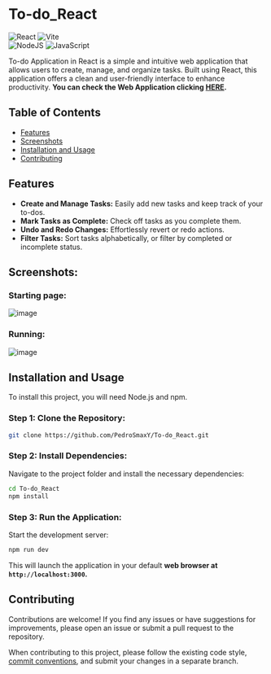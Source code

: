 # To-do_React
![React](https://img.shields.io/badge/react-%2320232a.svg?style=for-the-badge&logo=react&logoColor=%2361DAFB)
![Vite](https://img.shields.io/badge/vite-%23646CFF.svg?style=for-the-badge&logo=vite&logoColor=white)
<br/>
![NodeJS](https://img.shields.io/badge/node.js-6DA55F?style=for-the-badge&logo=node.js&logoColor=white)
![JavaScript](https://img.shields.io/badge/javascript-%23323330.svg?style=for-the-badge&logo=javascript&logoColor=%23F7DF1E)

To-do Application in React is a simple and intuitive web application that allows users to create, manage, and organize tasks. Built using React, this application offers a clean and user-friendly interface to enhance productivity. **You can check the Web Application clicking [HERE](https://pedrosmaxy.github.io/To-do_React/).**

## Table of Contents

- [Features](#features)
- [Screenshots](#screenshots)
- [Installation and Usage](#installation-and-usage)
- [Contributing](#contributing)

## Features
- **Create and Manage Tasks:** Easily add new tasks and keep track of your to-dos.
- **Mark Tasks as Complete:** Check off tasks as you complete them.
- **Undo and Redo Changes:** Effortlessly revert or redo actions.
- **Filter Tasks:** Sort tasks alphabetically, or filter by completed or incomplete status.

## Screenshots:

### Starting page:

![image](https://github.com/PedroSmaxY/To-do_React/assets/127573080/5cded6dd-a59a-4672-bf36-e0428e24bd08)

### Running: 

![image](https://github.com/PedroSmaxY/To-do_React/assets/127573080/90abbd5c-2088-4195-8b74-e154ffdf732b)

 
## Installation and Usage
To install this project, you will need Node.js and npm. 

### Step 1: Clone the Repository: 
```bash
git clone https://github.com/PedroSmaxY/To-do_React.git
```

### Step 2: Install Dependencies: 
Navigate to the project folder and install the necessary dependencies:
```bash
cd To-do_React
npm install
```
 
### Step 3: Run the Application: 
Start the development server:
```bash
npm run dev
```
This will launch the application in your default **web browser at `http://localhost:3000`.**

## Contributing

Contributions are welcome! If you find any issues or have suggestions for improvements, please open an issue or submit a pull request to the repository.

When contributing to this project, please follow the existing code style, [commit conventions](https://www.conventionalcommits.org/en/v1.0.0/), and submit your changes in a separate branch.
